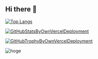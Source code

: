 ## Hi there 👋

<!--
**tatsuyayamauchi/tatsuyayamauchi** is a ✨ _special_ ✨ repository because its `README.md` (this file) appears on your GitHub profile.

Here are some ideas to get you started:

- 🔭 I’m currently working on ...
- 🌱 I’m currently learning ...
- 👯 I’m looking to collaborate on ...
- 🤔 I’m looking for help with ...
- 💬 Ask me about ...
- 📫 How to reach me: ...
- 😄 Pronouns: ...
- ⚡ Fun fact: ...
-->

[![Top Langs](https://github-readme-stats-git-master-tatsuyayamauchis-projects.vercel.app/api/top-langs/?username=tatsuyayamauchi&layout=compact&theme=tokyonight&exclude_repo=github-readme-stats,github-profile-trophy,rules_go,protolint)](https://github.com/anuraghazra/github-readme-stats)

[![GitHubStatsByOwnVercelDeployment](https://github-readme-stats-git-master-tatsuyayamauchis-projects.vercel.app/api?username=tatsuyayamauchi&show_icons=true&layout=compact&theme=tokyonight)](https://github.com/anuraghazra/github-readme-stats)

[![GitHubTrophyByOwnVercelDeployment](https://github-profile-trophy-tatsuyayamauchis-projects.vercel.app/?username=tatsuyayamauchi&margin-w=5&margin-h=5&theme=tokyonight&title=-Stars,-Followers)](https://github.com/ryo-ma/github-profile-trophy)

![hoge](https://github-profile-summary-cards.vercel.app/api/cards/profile-details?username=tatsuyayamauchi&theme=2077)
